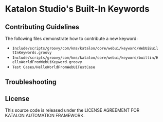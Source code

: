 Katalon Studio's Built-In Keywords
=========================

## Contributing Guidelines

The following files demonstrate how to contribute a new keyword:
* `Include/scripts/groovy/com/kms/katalon/core/webui/keyword/WebUiBuiltInKeywords.groovy`
* `Include/scripts/groovy/com/kms/katalon/core/webui/keyword/builtin/HelloWorldFromWebUiKeyword.groovy`
* `Test Cases/HelloWorldFromWebUiTestCase`

## Troubleshooting

## License

This source code is released under the LICENSE AGREEMENT FOR KATALON AUTOMATION FRAMEWORK.
